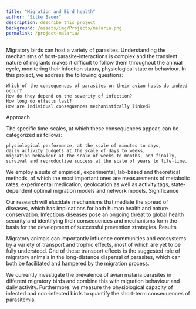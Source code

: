 ```yaml
---
title: "Migration and Bird health"
author: "Silke Bauer"
description: describe this project
background: /assets/img/Projects/malaria.png
permalink: /project-malaria/
---
```


Migratory birds can host a variety of parasites. Understanding the mechanisms of host-parasite-interactions is complex and the transient nature of migrants makes it difficult to follow them throughout the annual cycle, monitoring their infection status, physiological state or behaviour.
In this project, we address the following questions:

    Which of the consequences of parasites on their avian hosts do indeed occur?
    How do they depend on the severity of infection?
    How long do effects last?
    How are individual consequences mechanistically linked?

Approach

The specific time-scales, at which these consequences appear, can be categorized as follows:

    physiological performance, at the scale of minutes to days,
    daily activity budgets at the scale of days to weeks,
    migration behaviour at the scale of weeks to months, and finally,
    survival and reproductive success at the scale of years to life-time.

We employ a suite of empirical, experimental, lab-based and theoretical methods, of which the most important ones are measurements of metabolic rates, experimental medication, geolocation as well as activity tags, state-dependent optimal migration models and network models.
Significance

Our research will elucidate mechanisms that mediate the spread of diseases, which has implications for both human health and nature conservation. Infectious diseases pose an ongoing threat to global health security and identifying their consequences and mechanisms form the basis for the development of successful prevention strategies.
Results

Migratory animals can importantly influence communities and ecosystems by a variety of transport and trophic effects, most of which are yet to be fully understood. One of these transport effects is the suggested role of migratory animals in the long-distance dispersal of parasites, which can both be facilitated and hampered by the migration process.

We currently investigate the prevalence of avian malaria parasites in different migratory birds and combine this with migration behaviour and daily activity. Furthermore, we measure the physiological capacity of infected and non-infected birds to quantify the short-term consequences of parasitemia.
